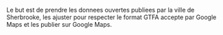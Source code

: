 Le but est de prendre les donnees ouvertes publiees par la ville de Sherbrooke,
les ajuster pour respecter le format GTFA accepte par Google Maps et les
publier sur Google Maps.

